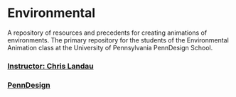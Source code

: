 # Environmental
A repository of resources and precedents for creating animations of environments. The primary repository for the students of the Environmental Animation class at the University of Pennsylvania PennDesign School.
### [Instructor: Chris Landau](https://www.landau.design/)
### [PennDesign](https://www.design.upenn.edu/)

